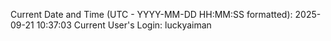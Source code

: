 Current Date and Time (UTC - YYYY-MM-DD HH:MM:SS formatted): 2025-09-21 10:37:03
Current User's Login: luckyaiman
